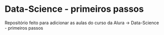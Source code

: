 # Data-Science - primeiros passos

Repositório feito para adicionar as aulas do curso da Alura -> Data-Science - primeiros passos
